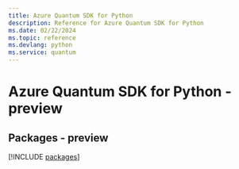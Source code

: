 ```yaml
---
title: Azure Quantum SDK for Python
description: Reference for Azure Quantum SDK for Python
ms.date: 02/22/2024
ms.topic: reference
ms.devlang: python
ms.service: quantum
---
```

# Azure Quantum SDK for Python - preview
## Packages - preview
[!INCLUDE [packages](quantum-index.md)]